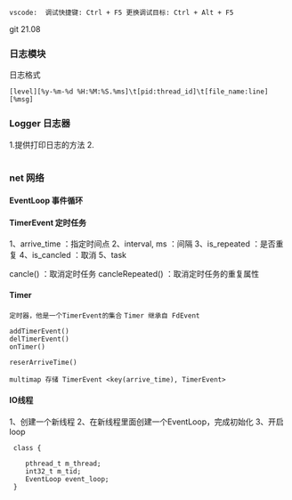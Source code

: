 `
vscode: 
调试快捷键: Ctrl + F5
更换调试目标: Ctrl + Alt + F5
`



git 21.08

### 日志模块
日志格式
```
[level][%y-%m-%d %H:%M:%S.%ms]\t[pid:thread_id]\t[file_name:line][%msg]
```

### Logger 日志器
1.提供打印日志的方法
2.

```

```

### net 网络

#### EventLoop 事件循环


#### TimerEvent 定时任务
1、arrive_time   ：指定时间点 
2、interval, ms  ：间隔
3、is_repeated   ：是否重复
4、is_cancled	 ：取消
5、task

cancle()         ：取消定时任务
cancleRepeated() ：取消定时任务的重复属性


#### Timer
`定时器，他是一个TimerEvent的集合`
`Timer 继承自 FdEvent`

```
addTimerEvent()
delTimerEvent()
onTimer()

reserArriveTime()

multimap 存储 TimerEvent <key(arrive_time), TimerEvent>
```

#### IO线程
1、创建一个新线程
2、在新线程里面创建一个EventLoop，完成初始化
3、开启loop

```
 class {
	
	pthread_t m_thread;
	int32_t m_tid;
	EventLoop event_loop;
 }
```